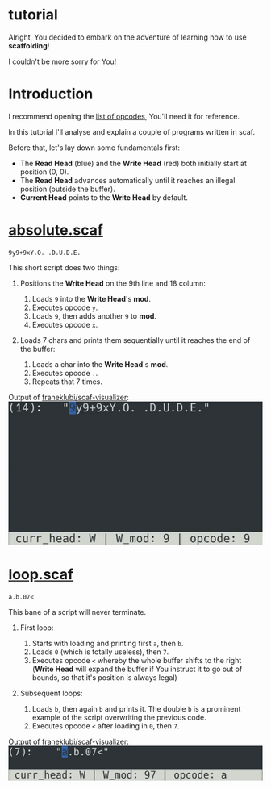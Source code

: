 # tutorial

Alright, You decided to embark on the adventure of learning how to use **scaffolding**!

I couldn't be more sorry for You!


# Introduction

I recommend opening the [list of opcodes](./opcodes.md), You'll need it for reference.

In this tutorial I'll analyse and explain a couple of programs written in scaf.

Before that, let's lay down some fundamentals first:
- The **Read Head** (blue) and the **Write Head** (red) both initially start at position (0, 0).
- The **Read Head** advances automatically until it reaches an illegal position (outside the buffer).
- **Current Head** points to the **Write Head** by default.


# [absolute.scaf](../sample_programs/absolute.scaf)

```scaf
9y9+9xY.O. .D.U.D.E.
```

This short script does two things:
1. Positions the **Write Head** on the 9th line and 18 column:
    1. Loads `9` into the **Write Head**'s **mod**.
    2. Executes opcode `y`.
    3. Loads `9`, then adds another `9` to **mod**.
    4. Executes opcode `x`.

2. Loads 7 chars and prints them sequentially until it reaches the end of the buffer:
    1. Loads a char into the **Write Head**'s **mod**.
    2. Executes opcode `.`.
    3. Repeats that 7 times.

Output of [franeklubi/scaf-visualizer](https://github.com/franeklubi/scaf-visualizer):
![absolute.scaf](./assets/absolute.gif)


# [loop.scaf](../sample_programs/loop.scaf)

```scaf
a.b.07<
```

This bane of a script will never terminate.

1. First loop:
    1. Starts with loading and printing first `a`, then `b`.
    2. Loads `0` (which is totally useless), then `7`.
    3. Executes opcode `<` whereby the whole buffer shifts to the right (**Write Head** will expand the buffer if You instruct it to go out of bounds, so that it's position is always legal)

2. Subsequent loops:
    1. Loads `b`, then again `b` and prints it. The double `b` is a prominent example of the script overwriting the previous code.
    2. Executes opcode `<` after loading in `0`, then `7`.

Output of [franeklubi/scaf-visualizer](https://github.com/franeklubi/scaf-visualizer):
![loop.scaf](./assets/loop.gif)

